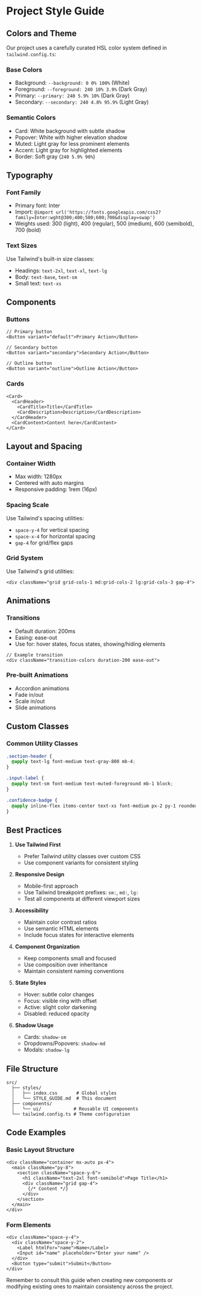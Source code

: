 
# Project Style Guide

## Colors and Theme

Our project uses a carefully curated HSL color system defined in `tailwind.config.ts`:

### Base Colors
- Background: `--background: 0 0% 100%` (White)
- Foreground: `--foreground: 240 10% 3.9%` (Dark Gray)
- Primary: `--primary: 240 5.9% 10%` (Dark Gray)
- Secondary: `--secondary: 240 4.8% 95.9%` (Light Gray)

### Semantic Colors
- Card: White background with subtle shadow
- Popover: White with higher elevation shadow
- Muted: Light gray for less prominent elements
- Accent: Light gray for highlighted elements
- Border: Soft gray (`240 5.9% 90%`)

## Typography

### Font Family
- Primary font: Inter
- Import: `@import url('https://fonts.googleapis.com/css2?family=Inter:wght@300;400;500;600;700&display=swap')`
- Weights used: 300 (light), 400 (regular), 500 (medium), 600 (semibold), 700 (bold)

### Text Sizes
Use Tailwind's built-in size classes:
- Headings: `text-2xl`, `text-xl`, `text-lg`
- Body: `text-base`, `text-sm`
- Small text: `text-xs`

## Components

### Buttons
```tsx
// Primary button
<Button variant="default">Primary Action</Button>

// Secondary button
<Button variant="secondary">Secondary Action</Button>

// Outline button
<Button variant="outline">Outline Action</Button>
```

### Cards
```tsx
<Card>
  <CardHeader>
    <CardTitle>Title</CardTitle>
    <CardDescription>Description</CardDescription>
  </CardHeader>
  <CardContent>Content here</CardContent>
</Card>
```

## Layout and Spacing

### Container Width
- Max width: 1280px
- Centered with auto margins
- Responsive padding: 1rem (16px)

### Spacing Scale
Use Tailwind's spacing utilities:
- `space-y-4` for vertical spacing
- `space-x-4` for horizontal spacing
- `gap-4` for grid/flex gaps

### Grid System
Use Tailwind's grid utilities:
```tsx
<div className="grid grid-cols-1 md:grid-cols-2 lg:grid-cols-3 gap-4">
```

## Animations

### Transitions
- Default duration: 200ms
- Easing: ease-out
- Use for: hover states, focus states, showing/hiding elements

```tsx
// Example transition
<div className="transition-colors duration-200 ease-out">
```

### Pre-built Animations
- Accordion animations
- Fade in/out
- Scale in/out
- Slide animations

## Custom Classes

### Common Utility Classes
```css
.section-header {
  @apply text-lg font-medium text-gray-800 mb-4;
}

.input-label {
  @apply text-sm font-medium text-muted-foreground mb-1 block;
}

.confidence-badge {
  @apply inline-flex items-center text-xs font-medium px-2 py-1 rounded-full;
}
```

## Best Practices

1. **Use Tailwind First**
   - Prefer Tailwind utility classes over custom CSS
   - Use component variants for consistent styling

2. **Responsive Design**
   - Mobile-first approach
   - Use Tailwind breakpoint prefixes: `sm:`, `md:`, `lg:`
   - Test all components at different viewport sizes

3. **Accessibility**
   - Maintain color contrast ratios
   - Use semantic HTML elements
   - Include focus states for interactive elements

4. **Component Organization**
   - Keep components small and focused
   - Use composition over inheritance
   - Maintain consistent naming conventions

5. **State Styles**
   - Hover: subtle color changes
   - Focus: visible ring with offset
   - Active: slight color darkening
   - Disabled: reduced opacity

6. **Shadow Usage**
   - Cards: `shadow-sm`
   - Dropdowns/Popovers: `shadow-md`
   - Modals: `shadow-lg`

## File Structure

```
src/
  ├── styles/
  │   ├── index.css       # Global styles
  │   └── STYLE_GUIDE.md  # This document
  ├── components/
  │   └── ui/            # Reusable UI components
  └── tailwind.config.ts # Theme configuration
```

## Code Examples

### Basic Layout Structure
```tsx
<div className="container mx-auto px-4">
  <main className="py-8">
    <section className="space-y-6">
      <h1 className="text-2xl font-semibold">Page Title</h1>
      <div className="grid gap-4">
        {/* Content */}
      </div>
    </section>
  </main>
</div>
```

### Form Elements
```tsx
<div className="space-y-4">
  <div className="space-y-2">
    <Label htmlFor="name">Name</Label>
    <Input id="name" placeholder="Enter your name" />
  </div>
  <Button type="submit">Submit</Button>
</div>
```

Remember to consult this guide when creating new components or modifying existing ones to maintain consistency across the project.
